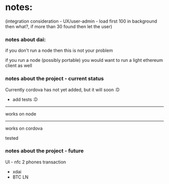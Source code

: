 # notes:

(integration consideration - UX/user-admin - load first 100 in background then what?, if more than 30 found then let the user)

### notes about dai:

if you don't run a node then this is not your problem

if you run a node (possibly portable) you would want to run a light ethereum client as well


### notes about the project - current status

Currently cordova has not yet added, but it will soon :D

- add tests :D

---

works on node

---

works on cordova

tested


### notes about the project - future

UI - nfc 2 phones transaction

- xdai
- BTC LN
